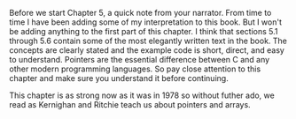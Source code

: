 Before we start Chapter 5, a quick note from your narrator.  From time to time
I have been adding some of my interpretation to this book.  But I won't be adding
anything to the first part of this chapter.  I think that sections 5.1 through 5.6 contain some of
the most elegantly written text in the book.  The concepts are clearly stated
and the example code is short, direct, and easy to understand.  Pointers are the essential
difference between C and any other modern programming languages.  So pay close attention
to this chapter and make sure you understand it before continuing.

This chapter is as strong now as it was in 1978 so without futher ado, we
read as Kernighan and Ritchie teach us about pointers and arrays.

